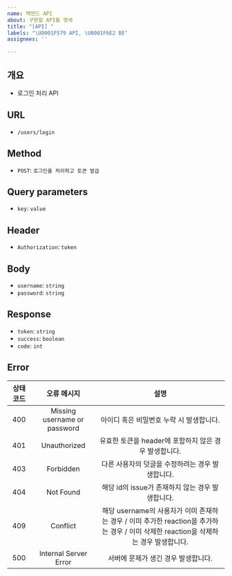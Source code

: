 ```yaml
---
name: 백엔드 API
about: 구현할 API를 명세
title: "[API] "
labels: "\U0001F579 API, \U0001F6E2 BE"
assignees: ''

---
```


## 개요
- 로그인 처리 API

## URL
- `/users/login`

## Method
- `POST`: `로그인을 처리하고 토큰 발급`

## Query parameters
- `key`: `value`

## Header
- `Authorization`: `token`

## Body
- `username`: `string`
- `password`: `string`

## Response
- `token`: `string`
- `success`: `boolean`
- `code`: `int`

## Error
| 상태 코드  | 오류 메시지  | 설명 |
|:-----:|:------:|:-----:|
| 400 | Missing username or password | 아이디 혹은 비밀번호 누락 시 발생합니다. |
| 401 | Unauthorized  | 유효한 토큰을 header에 포함하지 않은 경우 발생합니다. |
| 403 | Forbidden | 다른 사용자의 덧글을 수정하려는 경우 발생합니다. |
| 404 | Not Found | 해당 id의 issue가 존재하지 않는 경우 발생합니다. |
| 409 | Conflict | 해당 username의 사용자가 이미 존재하는 경우 / 이미 추가한 reaction을 추가하는 경우 / 이미 삭제한 reaction을 삭제하는 경우 발생합니다. |
| 500 | Internal Server Error | 서버에 문제가 생긴 경우 발생합니다. |
